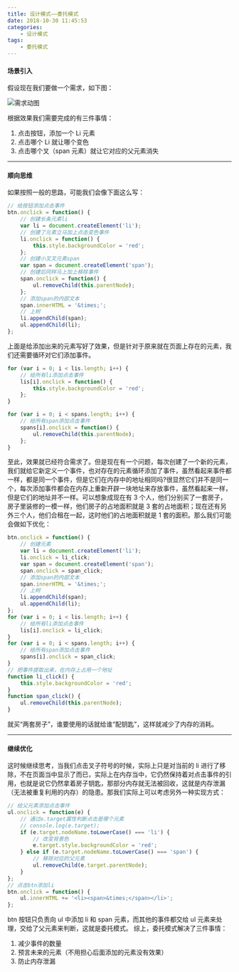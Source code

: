```yaml
---
title: 设计模式——委托模式
date: 2018-10-30 11:45:53
categories:
	- 设计模式
tags:
	- 委托模式
---
```


#### 场景引入

假设现在我们要做一个需求，如下图：

![需求动图](https://i.loli.net/2019/12/02/hgPUkYzpKZOGdLT.gif)

<!-- more -->

根据效果我们需要完成的有三件事情：

1. 点击按钮，添加一个 Li 元素
2. 点击哪个 Li 就让哪个变色
3. 点击哪个叉（span 元素）就让它对应的父元素消失

---

#### 顺向思维

如果按照一般的思路，可能我们会像下面这么写：

```javascript
// 给按钮添加点击事件
btn.onclick = function() {
    // 创建长条元素li
    var li = document.createElement('li');
    // 创建了元素立马加上点击变色事件
    li.onclick = function() {
        this.style.backgroundColor = 'red';
    };
    // 创建小叉叉元素span
    var span = document.createElement('span');
    // 创建后同样马上加上移除事件
    span.onclick = function() {
        ul.removeChild(this.parentNode);
    };
    // 添加span的内部文本
    span.innerHTML = '&times;';
    // 上树
    li.appendChild(span);
    ul.appendChild(li);
};
```

上面是给添加出来的元素写好了效果，但是针对于原来就在页面上存在的元素，我们还需要循环对它们添加事件。

```javascript
for (var i = 0; i < lis.length; i++) {
    // 给所有li添加点击事件
    lis[i].onclick = function() {
        this.style.backgroundColor = 'red';
    };
}
```

```javascript
for (var i = 0; i < spans.length; i++) {
    // 给所有span添加点击事件
    spans[i].onclick = function() {
        ul.removeChild(this.parentNode);
    };
}
```

至此，效果就已经符合需求了。但是现在有一个问题，每次创建了一个新的元素，我们就给它新定义一个事件，也对存在的元素循环添加了事件，虽然看起来事件都一样，都是同一个事件，但是它们在内存中的地址相同吗?很显然它们并不是同一个，每次添加事件都会在内存上重新开辟一块地址来存放事件，虽然看起来一样，但是它们的地址并不一样。可以想象成现在有 3 个人，他们分别买了一套房子，房子里装修的一模一样，他们房子的占地面积就是 3 套的占地面积；现在还有另外三个人，他们合租在一起，这时他们的占地面积就是 1 套的面积。那么我们可能会做如下优化：

```javascript
btn.onclick = function() {
    // 创建元素
    var li = document.createElement('li');
    li.onclick = li_click;
    var span = document.createElement('span');
    span.onclick = span_click;
    // 添加span的内部文本
    span.innerHTML = '&times;';
    // 上树
    li.appendChild(span);
    ul.appendChild(li);
};
for (var i = 0; i < lis.length; i++) {
    // 给所有li添加点击事件
    lis[i].onclick = li_click;
}
for (var i = 0; i < spans.length; i++) {
    // 给所有span添加点击事件
    spans[i].onclick = span_click;
}
// 把事件提取出来，在内存上占用一个地址
function li_click() {
    this.style.backgroundColor = 'red';
}
function span_click() {
    ul.removeChild(this.parentNode);
}
```

就买“两套房子”，谁要使用的话就给谁“配钥匙”，这样就减少了内存的消耗。

---

#### 继续优化

这时候继续思考，当我们点击叉子符号的时候，实际上只是对当前的 li 进行了移除，不在页面当中显示了而已，实际上在内存当中，它仍然保持着对点击事件的引用，也就是说它仍然拿着房子钥匙，那部分内存就无法被回收，这就是内存泄漏（无法被重复利用的内存）的隐患。那我们实际上可以考虑另外一种实现方式：

```javascript
// 给父元素添加点击事件
ul.onclick = function(e) {
    // 通过e.target属性判断点击是哪个元素
    // console.log(e.target);
    if (e.target.nodeName.toLowerCase() === 'li') {
        // 改变背景色
        e.target.style.backgroundColor = 'red';
    } else if (e.target.nodeName.toLowerCase() === 'span') {
        // 移除对应的父元素
        ul.removeChild(e.target.parentNode);
    }
};
// 点击btn添加li
btn.onclick = function() {
    ul.innerHTML += '<li><span>&times;</span></li>';
};
```

btn 按钮只负责向 ul 中添加 li 和 span 元素，而其他的事件都交给 ul 元素来处理，交给了父元素来判断，这就是委托模式。
综上，委托模式解决了三件事情：

1. 减少事件的数量
2. 预言未来的元素（不用担心后面添加的元素没有效果）
3. 防止内存泄漏
